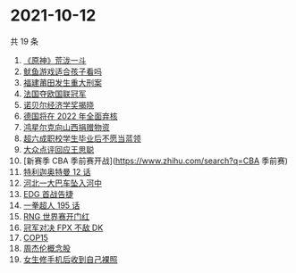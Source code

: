 # 2021-10-12

共 19 条

<!-- BEGIN -->
<!-- 最后更新时间 Tue Oct 12 2021 13:05:40 GMT+0800 (China Standard Time) -->

1. [《原神》荒泷一斗](https://www.zhihu.com/search?q=原神)
1. [鱿鱼游戏适合孩子看吗](https://www.zhihu.com/search?q=鱿鱼游戏)
1. [福建莆田发生重大刑案](https://www.zhihu.com/search?q=福建刑案)
1. [法国夺欧国联冠军](https://www.zhihu.com/search?q=欧国联)
1. [诺贝尔经济学奖揭晓](https://www.zhihu.com/search?q=诺贝尔经济学奖)
1. [德国将在 2022 年全面弃核](https://www.zhihu.com/search?q=德国弃核)
1. [鸿星尔克向山西捐赠物资](https://www.zhihu.com/search?q=鸿星尔克)
1. [超六成职校学生毕业后不愿当蓝领](https://www.zhihu.com/search?q=职校毕业生)
1. [大众点评回应王思聪](https://www.zhihu.com/search?q=大众点评)
1. [新赛季 CBA 季前赛开战](https://www.zhihu.com/search?q=CBA 季前赛)
1. [特利迦奥特曼 12 话](https://www.zhihu.com/search?q=特利迦奥特曼)
1. [河北一大巴车坠入河中](https://www.zhihu.com/search?q=大巴车坠河)
1. [EDG 首战告捷](https://www.zhihu.com/search?q=EDG)
1. [一拳超人 195 话](https://www.zhihu.com/search?q=一拳超人)
1. [RNG 世界赛开门红](https://www.zhihu.com/search?q=RNG)
1. [冠军对决 FPX 不敌 DK](https://www.zhihu.com/search?q=FPX)
1. [COP15](https://www.zhihu.com/search?q=cop15)
1. [周杰伦概念股](https://www.zhihu.com/search?q=周杰伦)
1. [女生修手机后收到自己裸照](https://www.zhihu.com/search?q=互联网隐私)

<!-- END -->
